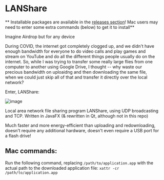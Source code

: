 # LANShare
** Installable packages are available in the [releases section](https://github.com/kenneth-ge/LANShare/releases/tag/1)! Mac users may need to enter some extra commands (below) to get it to install**

Imagine Airdrop but for any device

During COVID, the internet got completely clogged up, and we didn't have enough bandwidth for everyone to do video calls and play games and stream on YouTube and do all the different things people usually do on the internet. So, while I was trying to transfer some really large flies from one computer to another using Google Drive, I thought -- why waste our precious bandwidth on uploaidng and then downloading the same file, when we could just skip all of that and transfer it directly over the local network?

Enter, LANShare:

![image](https://github.com/kenneth-ge/LANShare/assets/57784063/b9fd9d7d-657b-4acc-92f1-7878d87171e0)

Local area network file sharing program LANShare, using UDP broadcasting and TCP. Written in JavaFX (& rewritten in Qt, although not in this repo)

Much faster and more energy-efficient than uploading and redownloading, doesn't require any additional hardware, doesn't even require a USB port for a flash drive!

## Mac commands:
Run the following command, replacing `/path/to/application.app` with the actual path to the downloaded application file: `xattr -cr /path/to/application.app`
